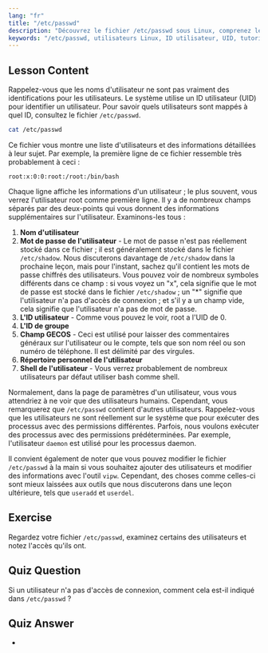 ```yaml
---
lang: "fr"
title: "/etc/passwd"
description: "Découvrez le fichier /etc/passwd sous Linux, comprenez les champs d'informations utilisateur et le fonctionnement des UID. Explorez ce fichier de configuration essentiel."
keywords: "/etc/passwd, utilisateurs Linux, ID utilisateur, UID, tutoriel Linux, débutant, guide, commandes Linux"
---
```


## Lesson Content

Rappelez-vous que les noms d'utilisateur ne sont pas vraiment des identifications pour les utilisateurs. Le système utilise un ID utilisateur (UID) pour identifier un utilisateur. Pour savoir quels utilisateurs sont mappés à quel ID, consultez le fichier `/etc/passwd`.

```bash
cat /etc/passwd
```

Ce fichier vous montre une liste d'utilisateurs et des informations détaillées à leur sujet. Par exemple, la première ligne de ce fichier ressemble très probablement à ceci :

```plaintext
root:x:0:0:root:/root:/bin/bash
```

Chaque ligne affiche les informations d'un utilisateur ; le plus souvent, vous verrez l'utilisateur root comme première ligne. Il y a de nombreux champs séparés par des deux-points qui vous donnent des informations supplémentaires sur l'utilisateur. Examinons-les tous :

1. **Nom d'utilisateur**
2. **Mot de passe de l'utilisateur** - Le mot de passe n'est pas réellement stocké dans ce fichier ; il est généralement stocké dans le fichier `/etc/shadow`. Nous discuterons davantage de `/etc/shadow` dans la prochaine leçon, mais pour l'instant, sachez qu'il contient les mots de passe chiffrés des utilisateurs. Vous pouvez voir de nombreux symboles différents dans ce champ : si vous voyez un "x", cela signifie que le mot de passe est stocké dans le fichier `/etc/shadow` ; un "\*" signifie que l'utilisateur n'a pas d'accès de connexion ; et s'il y a un champ vide, cela signifie que l'utilisateur n'a pas de mot de passe.
3. **L'ID utilisateur** - Comme vous pouvez le voir, root a l'UID de 0.
4. **L'ID de groupe**
5. **Champ GECOS** - Ceci est utilisé pour laisser des commentaires généraux sur l'utilisateur ou le compte, tels que son nom réel ou son numéro de téléphone. Il est délimité par des virgules.
6. **Répertoire personnel de l'utilisateur**
7. **Shell de l'utilisateur** - Vous verrez probablement de nombreux utilisateurs par défaut utiliser bash comme shell.

Normalement, dans la page de paramètres d'un utilisateur, vous vous attendriez à ne voir que des utilisateurs humains. Cependant, vous remarquerez que `/etc/passwd` contient d'autres utilisateurs. Rappelez-vous que les utilisateurs ne sont réellement sur le système que pour exécuter des processus avec des permissions différentes. Parfois, nous voulons exécuter des processus avec des permissions prédéterminées. Par exemple, l'utilisateur `daemon` est utilisé pour les processus daemon.

Il convient également de noter que vous pouvez modifier le fichier `/etc/passwd` à la main si vous souhaitez ajouter des utilisateurs et modifier des informations avec l'outil `vipw`. Cependant, des choses comme celles-ci sont mieux laissées aux outils que nous discuterons dans une leçon ultérieure, tels que `useradd` et `userdel`.

## Exercise

Regardez votre fichier `/etc/passwd`, examinez certains des utilisateurs et notez l'accès qu'ils ont.

## Quiz Question

Si un utilisateur n'a pas d'accès de connexion, comment cela est-il indiqué dans `/etc/passwd` ?

## Quiz Answer

-
